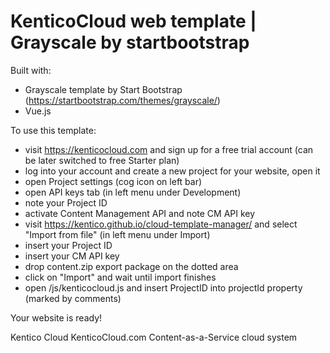 # KenticoCloud web template | Grayscale by startbootstrap

Built with:
- Grayscale template by Start Bootstrap (https://startbootstrap.com/themes/grayscale/)
- Vue.js

To use this template:
- visit https://kenticocloud.com and sign up for a free trial account (can be later switched to free Starter plan)
- log into your account and create a new project for your website, open it
- open Project settings (cog icon on left bar)
- open API keys tab (in left menu under Development)
- note your Project ID
- activate Content Management API and note CM API key
- visit https://kentico.github.io/cloud-template-manager/ and select "Import from file" (in left menu under Import)
- insert your Project ID
- insert your CM API key
- drop content.zip export package on the dotted area
- click on "Import" and wait until import finishes
- open /js/kenticocloud.js and insert ProjectID into projectId property (marked by comments)

Your website is ready!


Kentico Cloud
KenticoCloud.com
Content-as-a-Service cloud system
